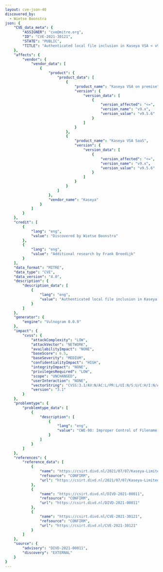 ```yaml
---
layout: cve-json-40
discovered_by:
  - Wietse Boonstra
json: {
    "CVE_data_meta": {
        "ASSIGNER": "cve@mitre.org",
        "ID": "CVE-2021-30121",
        "STATE": "PUBLIC",
        "TITLE": "Authenticated local file inclusion in Kaseya VSA < v9.5.6"
    },
    "affects": {
        "vendor": {
            "vendor_data": [
                {
                    "product": {
                        "product_data": [
                            {
                                "product_name": "Kaseya VSA on premise",
                                "version": {
                                    "version_data": [
                                        {
                                            "version_affected": "<=",
                                            "version_name": "v9.x",
                                            "version_value": "v9.5.6"
                                        }
                                    ]
                                }
                            },
                            {
                                "product_name": "Kaseya VSA SaaS",
                                "version": {
                                    "version_data": [
                                        {
                                            "version_affected": "<=",
                                            "version_name": "v9.x",
                                            "version_value": "v9.5.6"
                                        }
                                    ]
                                }
                            }
                        ]
                    },
                    "vendor_name": "Kaseya"
                }
            ]
        }
    },
    "credit": [
        {
            "lang": "eng",
            "value": "Discovered by Wietse Boonstra"
        },
        {
            "lang": "eng",
            "value": "Additional research by Frank Breedijk"
        }
    ],
    "data_format": "MITRE",
    "data_type": "CVE",
    "data_version": "4.0",
    "description": {
        "description_data": [
            {
                "lang": "eng",
                "value": "Authenticated local file inclusion in Kaseya VSA < v9.5.6"
            }
        ]
    },
    "generator": {
        "engine": "Vulnogram 0.0.9"
    },
    "impact": {
        "cvss": {
            "attackComplexity": "LOW",
            "attackVector": "NETWORK",
            "availabilityImpact": "NONE",
            "baseScore": 6.5,
            "baseSeverity": "MEDIUM",
            "confidentialityImpact": "HIGH",
            "integrityImpact": "NONE",
            "privilegesRequired": "LOW",
            "scope": "UNCHANGED",
            "userInteraction": "NONE",
            "vectorString": "CVSS:3.1/AV:N/AC:L/PR:L/UI:N/S:U/C:H/I:N/A:N",
            "version": "3.1"
        }
    },
    "problemtype": {
        "problemtype_data": [
            {
                "description": [
                    {
                        "lang": "eng",
                        "value": "CWE-98: Improper Control of Filename for Include/Require"
                    }
                ]
            }
        ]
    },
    "references": {
        "reference_data": [
            {
                "name": "https://csirt.divd.nl/2021/07/07/Kaseya-Limited-Disclosure/",
                "refsource": "CONFIRM",
                "url": "https://csirt.divd.nl/2021/07/07/Kaseya-Limited-Disclosure/"
            },
            {
                "name": "https://csirt.divd.nl/DIVD-2021-00011",
                "refsource": "CONFIRM",
                "url": "https://csirt.divd.nl/DIVD-2021-00011"
            },
            {
                "name": "https://csirt.divd.nl/CVE-2021-30121",
                "refsource": "CONFIRM",
                "url": "https://csirt.divd.nl/CVE-2021-30121"
            }
        ]
    },
    "source": {
        "advisory": "DIVD-2021-00011",
        "discovery": "EXTERNAL"
    }
}
---
```


